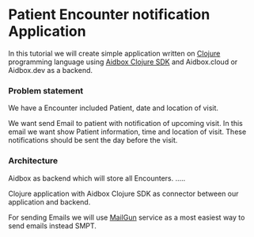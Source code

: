 # Patient Encounter notification Application

In this tutorial we will create simple application written on [Clojure](https://clojure.org/) programming language using [Aidbox Clojure SDK](https://github.com/Aidbox/aidbox-clojure-sdk) and Aidbox.cloud or Aidbox.dev as a backend.

### Problem statement

We have a Encounter included Patient, date and location of visit.

We want send Email to patient with notification of upcoming visit. In this email we want show Patient information, time and location of visit. These notifications should be sent the day before the visit.

### Architecture

Aidbox as backend which will store all Encounters. .....

Clojure application with Aidbox Clojure SDK as connector between our application and backend.

For sending Emails we will use [MailGun](https://www.mailgun.com/) service as a most easiest way to send emails instead SMPT.





